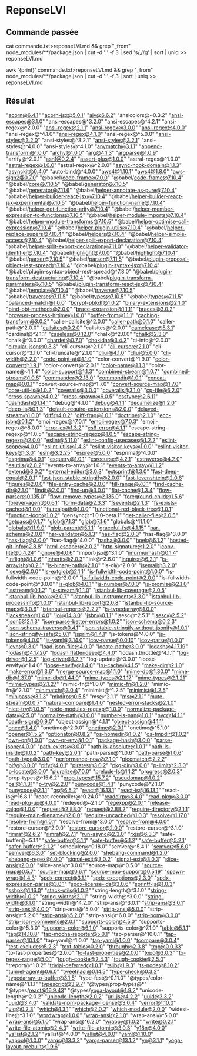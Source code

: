 # ReponseLVI

## Commande passée  

cat commande.txt>reponseLVI.md && grep "_from" node_modules/**/package.json | cut -d ':' -f 3 | sed 's/,//g' | sort | uniq >> reponseLVI.md

awk '{print}' commande.txt>reponseLVI.md && grep "_from" node_modules/**/package.json | cut -d ':' -f 3 | sort | uniq >> reponseLVI.md

## Résulat

 "acorn@6.4.1"
 "acorn-jsx@5.0.1"
 "ajv@6.6.2"
 "ansicolors@~0.3.2"
 "ansi-escapes@3.1.0"
 "ansi-escapes@^3.2.0"
 "ansi-escapes@^4.2.1"
 "ansi-regex@^2.0.0"
 "ansi-regex@2.1.1"
 "ansi-regex@3.0.0"
 "ansi-regex@4.0.0"
 "ansi-regex@^4.1.0"
 "ansi-regex@4.1.0"
 "ansi-regex@^5.0.0"
 "ansi-styles@3.2.0"
 "ansi-styles@^3.2.1"
 "ansi-styles@3.2.1"
 "ansi-styles@^4.0.0"
 "ansi-styles@^4.1.0"
 "anymatch@3.1.1"
 "append-transform@1.0.0"
 "archy@1.0.0"
 "arg@4.1.3"
 "argparse@1.0.9"
 "arrify@^2.0.1"
 "asn1@0.2.4"
 "assert-plus@1.0.0"
 "astral-regex@^1.0.0"
 "astral-regex@1.0.0"
 "astral-regex@^2.0.0"
 "async-hook-domain@1.1.3"
 "asynckit@0.4.0"
 "auto-bind@^4.0.0"
 "aws4@1.10.1"
 "aws4@1.8.0"
 "aws-sign2@0.7.0"
 "@babel/code-frame@7.0.0"
 "@babel/code-frame@7.10.4"
 "@babel/core@7.10.5"
 "@babel/generator@7.10.5"
 "@babel/generator@7.11.6"
 "@babel/helper-annotate-as-pure@7.10.4"
 "@babel/helper-builder-react-jsx@7.10.4"
 "@babel/helper-builder-react-jsx-experimental@7.10.5"
 "@babel/helper-function-name@7.10.4"
 "@babel/helper-get-function-arity@7.10.4"
 "@babel/helper-member-expression-to-functions@7.10.5"
 "@babel/helper-module-imports@7.10.4"
 "@babel/helper-module-transforms@7.10.5"
 "@babel/helper-optimise-call-expression@7.10.4"
 "@babel/helper-plugin-utils@7.10.4"
 "@babel/helper-replace-supers@7.10.4"
 "@babel/helpers@7.10.4"
 "@babel/helper-simple-access@7.10.4"
 "@babel/helper-split-export-declaration@7.10.4"
 "@babel/helper-split-export-declaration@7.11.0"
 "@babel/helper-validator-identifier@7.10.4"
 "@babel/highlight@7.0.0"
 "@babel/highlight@7.10.4"
 "@babel/parser@7.10.5"
 "@babel/parser@7.11.5"
 "@babel/plugin-proposal-object-rest-spread@7.10.4"
 "@babel/plugin-syntax-jsx@7.10.4"
 "@babel/plugin-syntax-object-rest-spread@^7.8.0"
 "@babel/plugin-transform-destructuring@7.10.4"
 "@babel/plugin-transform-parameters@7.10.5"
 "@babel/plugin-transform-react-jsx@7.10.4"
 "@babel/template@7.10.4"
 "@babel/traverse@7.10.5"
 "@babel/traverse@7.11.5"
 "@babel/types@7.10.5"
 "@babel/types@7.11.5"
 "balanced-match@1.0.0"
 "bcrypt-pbkdf@1.0.2"
 "binary-extensions@2.1.0"
 "bind-obj-methods@2.0.0"
 "brace-expansion@1.1.11"
 "braces@3.0.2"
 "browser-process-hrtime@1.0.0"
 "buffer-from@1.1.1"
 "caching-transform@3.0.2"
 "caller-callsite@^2.0.0"
 "caller-path@0.1.0"
 "caller-path@^2.0.0"
 "callsites@0.2.0"
 "callsites@^2.0.0"
 "camelcase@5.3.1"
 "cardinal@^2.1.1"
 "caseless@0.12.0"
 "chalk@^2.0.0"
 "chalk@2.3.0"
 "chalk@^3.0.0"
 "chardet@0.7.0"
 "chokidar@3.4.2"
 "ci-info@^2.0.0"
 "circular-json@0.3.3"
 "cli-cursor@^2.1.0"
 "cli-cursor@2.1.0"
 "cli-cursor@^3.1.0"
 "cli-truncate@^2.1.0"
 "cliui@4.1.0"
 "cliui@5.0.0"
 "cli-width@2.2.0"
 "code-point-at@1.1.0"
 "color-convert@^1.9.0"
 "color-convert@1.9.1"
 "color-convert@^2.0.1"
 "color-name@1.1.3"
 "color-name@~1.1.4"
 "color-support@1.1.3"
 "combined-stream@1.0.7"
 "combined-stream@1.0.8"
 "commander@2.13.0"
 "commondir@1.0.1"
 "concat-map@0.0.1"
 "convert-source-map@^1.7.0"
 "convert-source-map@1.7.0"
 "core-util-is@1.0.2"
 "coveralls@3.0.0"
 "coveralls@3.1.0"
 "cp-file@6.2.0"
 "cross-spawn@4.0.2"
 "cross-spawn@6.0.5"
 "csstype@2.6.11"
 "dashdash@1.14.1"
 "debug@^4.1.0"
 "debug@4.1.1"
 "decamelize@1.2.0"
 "deep-is@0.1.3"
 "default-require-extensions@2.0.0"
 "delayed-stream@1.0.0"
 "diff@4.0.2"
 "diff-frag@1.0.1"
 "doctrine@2.1.0"
 "ecc-jsbn@0.1.2"
 "emoji-regex@^7.0.1"
 "emoji-regex@7.0.3"
 "emoji-regex@^8.0.0"
 "error-ex@1.3.2"
 "es6-error@4.1.1"
 "escape-string-regexp@^1.0.5"
 "escape-string-regexp@1.0.5"
 "escape-string-regexp@2.0.0"
 "eslint@5.11.0"
 "eslint-config-usecases@1.2.2"
 "eslint-scope@4.0.0"
 "eslint-utils@1.4.3"
 "eslint-visitor-keys@1.0.0"
 "eslint-visitor-keys@1.3.0"
 "esm@3.2.25"
 "espree@5.0.0"
 "esprima@^4.0.0"
 "esprima@4.0.1"
 "esquery@1.0.1"
 "esrecurse@4.2.1"
 "estraverse@4.2.0"
 "esutils@2.0.2"
 "events-to-array@^1.0.1"
 "events-to-array@1.1.2"
 "extend@3.0.2"
 "external-editor@3.0.3"
 "extsprintf@1.3.0"
 "fast-deep-equal@2.0.1"
 "fast-json-stable-stringify@2.0.0"
 "fast-levenshtein@2.0.6"
 "figures@2.0.0"
 "file-entry-cache@2.0.0"
 "fill-range@7.0.1"
 "find-cache-dir@2.1.0"
 "findit@2.0.0"
 "find-up@3.0.0"
 "flat-cache@1.3.4"
 "flow-parser@0.135.0"
 "flow-remove-types@2.135.0"
 "foreground-child@1.5.6"
 "forever-agent@0.6.1"
 "form-data@2.3.3"
 "fsevents@2.1.3"
 "fs-exists-cached@1.0.0"
 "fs.realpath@1.0.0"
 "functional-red-black-tree@1.0.1"
 "function-loop@1.0.2"
 "gensync@^1.0.0-beta.1"
 "get-caller-file@2.0.5"
 "getpass@0.1.7"
 "glob@7.1.3"
 "glob@7.1.6"
 "globals@^11.1.0"
 "globals@11.9.0"
 "glob-parent@5.1.1"
 "graceful-fs@4.1.15"
 "har-schema@2.0.0"
 "har-validator@5.1.3"
 "has-flag@2.0.0"
 "has-flag@^3.0.0"
 "has-flag@3.0.0"
 "has-flag@^4.0.0"
 "hasha@3.0.0"
 "hoek@6.1.2"
 "hosted-git-info@2.8.8"
 "html-escaper@2.0.2"
 "http-signature@1.2.0"
 "iconv-lite@0.4.24"
 "ignore@4.0.6"
 "import-jsx@^3.1.0"
 "imurmurhash@0.1.4"
 "inflight@1.0.6"
 "inherits@2.0.3"
 "ink@^2.6.0"
 "inquirer@6.2.1"
 "is-arrayish@0.2.1"
 "is-binary-path@2.1.0"
 "is-ci@^2.0.0"
 "isemail@3.2.0"
 "isexe@2.0.0"
 "is-extglob@2.1.1"
 "is-fullwidth-code-point@1.0.0"
 "is-fullwidth-code-point@^2.0.0"
 "is-fullwidth-code-point@2.0.0"
 "is-fullwidth-code-point@^3.0.0"
 "is-glob@4.0.1"
 "is-number@7.0.0"
 "is-promise@2.1.0"
 "isstream@0.1.2"
 "is-stream@1.1.0"
 "istanbul-lib-coverage@2.0.5"
 "istanbul-lib-hook@2.0.7"
 "istanbul-lib-instrument@3.3.0"
 "istanbul-lib-processinfo@1.0.0"
 "istanbul-lib-report@2.0.8"
 "istanbul-lib-source-maps@3.0.6"
 "istanbul-reports@2.2.7"
 "is-typedarray@1.0.0"
 "jackspeak@1.4.0"
 "joi@14.3.0"
 "jsbn@0.1.1"
 "jsesc@^2.5.1"
 "jsesc@2.5.2"
 "json5@2.1.3"
 "json-parse-better-errors@1.0.2"
 "json-schema@0.2.3"
 "json-schema-traverse@0.4.1"
 "json-stable-stringify-without-jsonify@1.0.1"
 "json-stringify-safe@5.0.1"
 "jsprim@1.4.1"
 "js-tokens@^4.0.0"
 "js-tokens@4.0.0"
 "js-yaml@3.14.0"
 "lcov-parse@0.0.10"
 "lcov-parse@1.0.0"
 "levn@0.3.0"
 "load-json-file@4.0.0"
 "locate-path@3.0.0"
 "lodash@4.17.19"
 "lodash@4.17.20"
 "lodash.flattendeep@4.4.0"
 "lodash.throttle@^4.1.1"
 "log-driver@1.2.5"
 "log-driver@1.2.7"
 "log-update@^3.0.0"
 "loose-envify@^1.4.0"
 "loose-envify@1.4.0"
 "lru-cache@4.1.5"
 "make-dir@2.1.0"
 "make-error@1.3.6"
 "merge-source-map@1.1.0"
 "mime-db@1.30.0"
 "mime-db@1.37.0"
 "mime-db@1.44.0"
 "mime-types@2.1.17"
 "mime-types@2.1.21"
 "mime-types@2.1.27"
 "mimic-fn@^1.0.0"
 "mimic-fn@1.2.0"
 "mimic-fn@^2.1.0"
 "minimatch@3.0.4"
 "minimist@^1.2.5"
 "minimist@1.2.5"
 "minipass@3.1.3"
 "mkdirp@0.5.5"
 "ms@^2.1.1"
 "ms@2.1.1"
 "mute-stream@0.0.7"
 "natural-compare@1.4.0"
 "nested-error-stacks@2.1.0"
 "nice-try@1.0.5"
 "node-modules-regexp@1.0.0"
 "normalize-package-data@2.5.0"
 "normalize-path@3.0.0"
 "number-is-nan@1.0.1"
 "nyc@14.1.1"
 "oauth-sign@0.9.0"
 "object-assign@^4.1.1"
 "object-assign@4.1.1"
 "once@1.4.0"
 "onetime@^2.0.0"
 "onetime@2.0.1"
 "onetime@^5.1.0"
 "opener@1.5.2"
 "optionator@0.8.2"
 "os-homedir@1.0.2"
 "os-tmpdir@1.0.2"
 "own-or@1.0.0"
 "own-or-env@1.0.1"
 "package-hash@3.0.0"
 "parse-json@4.0.0"
 "path-exists@3.0.0"
 "path-is-absolute@1.0.1"
 "path-is-inside@1.0.2"
 "path-key@2.0.1"
 "path-parse@^1.0.6"
 "path-parse@1.0.6"
 "path-type@3.0.0"
 "performance-now@2.1.0"
 "picomatch@2.2.2"
 "pify@3.0.0"
 "pify@4.0.1"
 "pirates@3.0.2"
 "pkg-dir@3.0.0"
 "p-limit@2.3.0"
 "p-locate@3.0.0"
 "pluralize@7.0.0"
 "prelude-ls@1.1.2"
 "progress@2.0.3"
 "prop-types@^15.6.2"
 "prop-types@15.7.2"
 "pseudomap@1.0.2"
 "psl@1.1.31"
 "p-try@2.2.0"
 "punycode@1.4.1"
 "punycode@^2.1.0"
 "punycode@2.1.1"
 "qs@6.5.2"
 "react@16.13.1"
 "react-is@16.13.1"
 "react-is@^16.8.1"
 "react-reconciler@^0.24.0"
 "readdirp@3.4.0"
 "read-pkg@3.0.0"
 "read-pkg-up@4.0.0"
 "redeyed@~2.1.0"
 "regexpp@2.0.1"
 "release-zalgo@1.0.0"
 "request@2.88.0"
 "request@2.88.2"
 "require-directory@2.1.1"
 "require-main-filename@2.0.0"
 "require-uncached@1.0.3"
 "resolve@1.17.0"
 "resolve-from@1.0.1"
 "resolve-from@^3.0.0"
 "resolve-from@4.0.0"
 "restore-cursor@^2.0.0"
 "restore-cursor@2.0.0"
 "restore-cursor@^3.1.0"
 "rimraf@2.6.2"
 "rimraf@2.7.1"
 "run-async@2.3.0"
 "rxjs@6.3.3"
 "safe-buffer@~5.1.1"
 "safe-buffer@5.1.1"
 "safe-buffer@5.1.2"
 "safe-buffer@5.2.1"
 "safer-buffer@2.1.2"
 "scheduler@^0.18.0"
 "semver@^5.4.1"
 "semver@5.6.0"
 "semver@6.3.0"
 "set-blocking@2.0.0"
 "shebang-command@1.2.0"
 "shebang-regex@1.0.0"
 "signal-exit@3.0.2"
 "signal-exit@3.0.3"
 "slice-ansi@2.0.0"
 "slice-ansi@^3.0.0"
 "source-map@^0.5.0"
 "source-map@0.5.7"
 "source-map@0.6.1"
 "source-map-support@0.5.19"
 "spawn-wrap@1.4.3"
 "spdx-correct@3.1.1"
 "spdx-exceptions@2.3.0"
 "spdx-expression-parse@3.0.1"
 "spdx-license-ids@3.0.6"
 "sprintf-js@1.0.3"
 "sshpk@1.16.0"
 "stack-utils@1.0.2"
 "string-length@^3.1.0"
 "string-width@1.0.2"
 "string-width@2.1.1"
 "string-width@^3.0.0"
 "string-width@3.1.0"
 "string-width@^4.2.0"
 "strip-ansi@^3.0.1"
 "strip-ansi@3.0.1"
 "strip-ansi@4.0.0"
 "strip-ansi@^5.0.0"
 "strip-ansi@5.0.0"
 "strip-ansi@^5.2.0"
 "strip-ansi@5.2.0"
 "strip-ansi@^6.0.0"
 "strip-bom@3.0.0"
 "strip-json-comments@2.0.1"
 "supports-color@4.5.0"
 "supports-color@^5.3.0"
 "supports-color@6.1.0"
 "supports-color@^7.1.0"
 "table@5.1.1"
 "tap@14.10.8"
 "tap-mocha-reporter@5.0.1"
 "tap-parser@^10.0.1"
 "tap-parser@10.1.0"
 "tap-yaml@^1.0.0"
 "tap-yaml@1.0.0"
 "tcompare@3.0.4"
 "test-exclude@5.2.3"
 "text-table@0.2.0"
 "through@2.3.8"
 "tmp@0.0.33"
 "to-fast-properties@^2.0.0"
 "to-fast-properties@2.0.0"
 "topo@3.0.3"
 "to-regex-range@5.0.1"
 "tough-cookie@2.4.3"
 "tough-cookie@2.5.0"
 "treport@^1.0.2"
 "trivial-deferred@1.0.1"
 "tslib@1.9.3"
 "ts-node@8.10.2"
 "tunnel-agent@0.6.0"
 "tweetnacl@0.14.5"
 "type-check@0.3.2"
 "typedarray-to-buffer@3.1.5"
 "type-fest@^0.11.0"
 "@types/color-name@^1.1.1"
 "typescript@3.9.7"
 "@types/prop-types@*"
 "@types/react@16.9.43"
 "@types/yoga-layout@1.9.2"
 "unicode-length@^2.0.2"
 "unicode-length@2.0.2"
 "uri-js@4.2.2"
 "uuid@3.3.2"
 "uuid@3.4.0"
 "validate-npm-package-license@3.0.4"
 "verror@1.10.0"
 "vlq@0.2.3"
 "which@1.3.1"
 "which@2.0.2"
 "which-module@2.0.0"
 "widest-line@^3.1.0"
 "wordwrap@1.0.0"
 "wrap-ansi@2.1.0"
 "wrap-ansi@^5.0.0"
 "wrap-ansi@5.1.0"
 "wrap-ansi@^6.2.0"
 "wrappy@1.0.2"
 "write@0.2.1"
 "write-file-atomic@2.4.3"
 "write-file-atomic@3.0.3"
 "y18n@4.0.0"
 "yallist@2.1.2"
 "yallist@^4.0.0"
 "yallist@4.0.0"
 "yaml@1.10.0"
 "yapool@1.0.0"
 "yargs@13.3.2"
 "yargs-parser@13.1.2"
 "yn@3.1.1"
 "yoga-layout-prebuilt@1.9.6"
